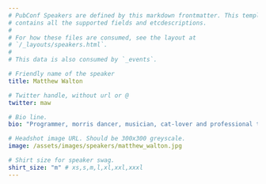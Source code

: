 ```yaml
---
# PubConf Speakers are defined by this markdown frontmatter. This template
# contains all the supported fields and etcdescriptions.
#
# For how these files are consumed, see the layout at
# `/_layouts/speakers.html`.
#
# This data is also consumed by `_events`.

# Friendly name of the speaker
title: Matthew Walton

# Twitter handle, without url or @
twitter: maw

# Bio line.
bio: "Programmer, morris dancer, musician, cat-lover and professional tall person. With a third degree black belt." 

# Headshot image URL. Should be 300x300 greyscale.
image: /assets/images/speakers/matthew_walton.jpg

# Shirt size for speaker swag.
shirt_size: "m" # xs,s,m,l,xl,xxl,xxxl
---
```

